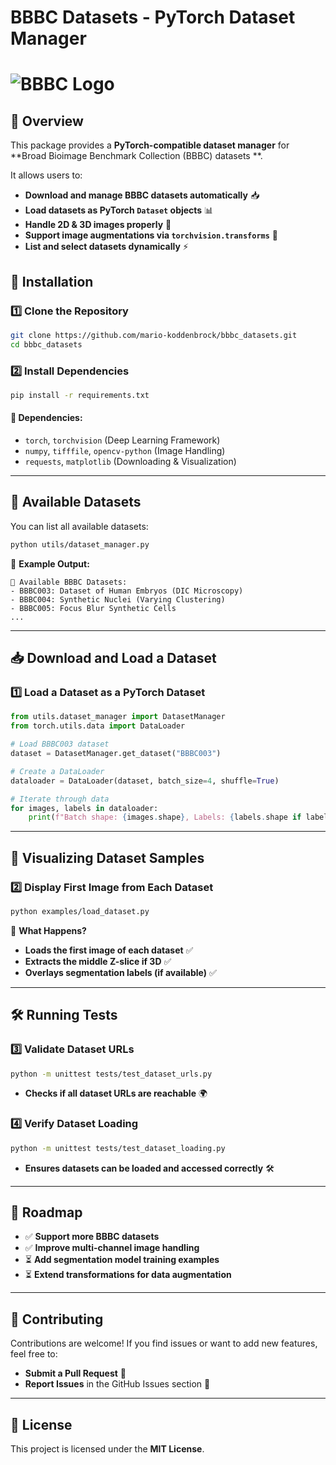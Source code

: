 # BBBC Datasets - PyTorch Dataset Manager

#  ![BBBC Logo](https://bbbc.broadinstitute.org/files/bbbc/files/broadinstlogofordigitalrgb.png)

## 📌 Overview

This package provides a **PyTorch-compatible dataset manager** for **Broad Bioimage Benchmark Collection (BBBC) datasets
**.

It allows users to:

- **Download and manage BBBC datasets automatically** 📥
- **Load datasets as PyTorch `Dataset` objects** 📊
- **Handle 2D & 3D images properly** 🔬
- **Support image augmentations via `torchvision.transforms`** 🎨
- **List and select datasets dynamically** ⚡

## 🚀 Installation

### **1️⃣ Clone the Repository**

```bash
git clone https://github.com/mario-koddenbrock/bbbc_datasets.git
cd bbbc_datasets
```

### **2️⃣ Install Dependencies**

```bash
pip install -r requirements.txt
```

#### 🔹 Dependencies:

- `torch`, `torchvision` (Deep Learning Framework)
- `numpy`, `tifffile`, `opencv-python` (Image Handling)
- `requests`, `matplotlib` (Downloading & Visualization)

---

## 📂 Available Datasets

You can list all available datasets:

```bash
python utils/dataset_manager.py
```

🔹 **Example Output:**

```
📂 Available BBBC Datasets:
- BBBC003: Dataset of Human Embryos (DIC Microscopy)
- BBBC004: Synthetic Nuclei (Varying Clustering)
- BBBC005: Focus Blur Synthetic Cells
...
```

---

## 📥 Download and Load a Dataset

### **1️⃣ Load a Dataset as a PyTorch Dataset**

```python
from utils.dataset_manager import DatasetManager
from torch.utils.data import DataLoader

# Load BBBC003 dataset
dataset = DatasetManager.get_dataset("BBBC003")

# Create a DataLoader
dataloader = DataLoader(dataset, batch_size=4, shuffle=True)

# Iterate through data
for images, labels in dataloader:
    print(f"Batch shape: {images.shape}, Labels: {labels.shape if labels is not None else 'None'}")
```

---

## 🎨 Visualizing Dataset Samples

### **2️⃣ Display First Image from Each Dataset**

```bash
python examples/load_dataset.py
```

🔹 **What Happens?**

- **Loads the first image of each dataset** ✅
- **Extracts the middle Z-slice if 3D** ✅
- **Overlays segmentation labels (if available)** ✅

---

## 🛠 Running Tests

### **3️⃣ Validate Dataset URLs**

```bash
python -m unittest tests/test_dataset_urls.py
```

- **Checks if all dataset URLs are reachable** 🌍

### **4️⃣ Verify Dataset Loading**

```bash
python -m unittest tests/test_dataset_loading.py
```

- **Ensures datasets can be loaded and accessed correctly** 🛠

---

## 📝 Roadmap

- ✅ **Support more BBBC datasets**
- ✅ **Improve multi-channel image handling**
- ⏳ **Add segmentation model training examples**
- ⏳ **Extend transformations for data augmentation**

---

## 🙌 Contributing

Contributions are welcome! If you find issues or want to add new features, feel free to:

- **Submit a Pull Request** 🔄
- **Report Issues** in the GitHub Issues section 🚀

---

## 📜 License

This project is licensed under the **MIT License**.
